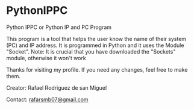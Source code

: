 # PythonIPPC
Python IPPC or Python IP and PC Program

This program is a tool that helps the user know the name of their system (PC) and IP address.
It is programmed in Python and it uses the Module "Socket". 
Note: It is crucial that you have downloaded the "Sockets" module, otherwise it won't work

Thanks for visiting my profile. 
If you need any changes, feel free to make them. 

Creator: Rafael Rodriguez de san Miguel

Contact: rafarsmb07@gmail.com
